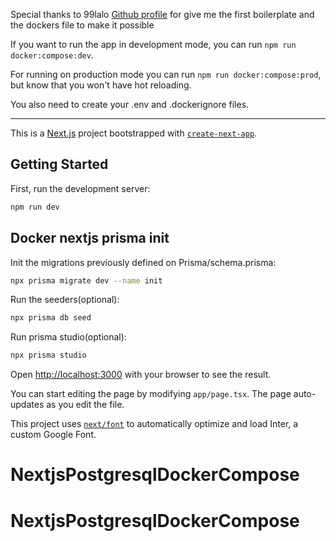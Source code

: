 Special thanks to 99lalo [Github profile](https://github.com/99lalo) for give me the first boilerplate and the dockers file to make it possible

If you want to run the app in development mode, you can run `npm run docker:compose:dev`.

For running on production mode you can run `npm run docker:compose:prod`, but know that you won't have hot reloading.

You also need to create your .env and .dockerignore files.


------------------------------------------------------------------------------------------------------------------------------------------------------------------
This is a [Next.js](https://nextjs.org/) project bootstrapped with [`create-next-app`](https://github.com/vercel/next.js/tree/canary/packages/create-next-app).

## Getting Started

First, run the development server:

```bash
npm run dev
```
## Docker nextjs prisma init

Init the migrations previously defined on Prisma/schema.prisma:

```bash
npx prisma migrate dev --name init
```

Run the seeders(optional):

```bash
npx prisma db seed
```

Run prisma studio(optional):

```bash
npx prisma studio
```

Open [http://localhost:3000](http://localhost:3000) with your browser to see the result.

You can start editing the page by modifying `app/page.tsx`. The page auto-updates as you edit the file.

This project uses [`next/font`](https://nextjs.org/docs/basic-features/font-optimization) to automatically optimize and load Inter, a custom Google Font.

# NextjsPostgresqlDockerCompose
# NextjsPostgresqlDockerCompose
